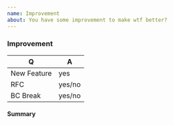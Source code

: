 ```yaml
---
name: Improvement
about: You have some improvement to make wtf better?
---
```


### Improvement
<!-- Fill in the relevant information below to help triage your issue. -->

|    Q        |   A
|------------ | ------
| New Feature | yes
| RFC         | yes/no
| BC Break    | yes/no

#### Summary
<!-- Provide a summary of the improvement you are submitting. -->
